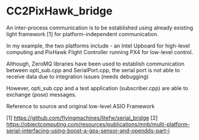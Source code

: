# CC2PixHawk_bridge
An inter-process communication is to be established using already existing light framework [1] for platform-independent communication.

In my example, the two platforms include - an Intel Upboard for high-level computing and PixHawk Flight Controller running PX4 for low-level control. 

Although, ZeroMQ libraries have been used to establish communication between opti_sub.cpp and SerialPort.cpp, the serial port is not able to receive data due to integration issues (needs debugging)

However, opti_sub.cpp and a test application (subscriber.cpp) are able to exchange (pose) messages.  



Reference to source and original low-level ASIO Framework

[1] https://github.com/flyingmachines/litefw/serial_bridge
[2] https://objectcomputing.com/resources/publications/mnb/multi-platform-serial-interfacing-using-boost-a-gps-sensor-and-opendds-part-i



